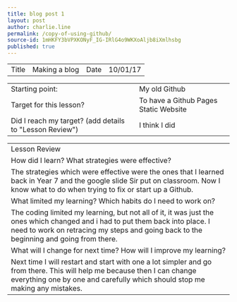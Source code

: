 ```yaml
---
title: blog post 1
layout: post
author: charlie.line
permalink: /copy-of-using-github/
source-id: 1mHKFY3bVPXKONyF_IG-IRlG4o9WKXoAljb8iXmlhsbg
published: true
---
```

<table>
  <tr>
    <td>Title</td>
    <td>Making a blog</td>
    <td>Date</td>
    <td>10/01/17</td>
  </tr>
</table>


<table>
  <tr>
    <td>Starting point:</td>
    <td>My old Github</td>
  </tr>
  <tr>
    <td>Target for this lesson?</td>
    <td>To have a Github Pages Static Website</td>
  </tr>
  <tr>
    <td>Did I reach my target? 
(add details to "Lesson Review")</td>
    <td> I think I did</td>
  </tr>
</table>


<table>
  <tr>
    <td>Lesson Review</td>
  </tr>
  <tr>
    <td>How did I learn? What strategies were effective? </td>
  </tr>
  <tr>
    <td>The strategies which were effective were the ones that I learned back in Year 7 and the google slide Sir put on classroom. Now I know what to do when trying to fix or start up a Github.</td>
  </tr>
  <tr>
    <td>What limited my learning? Which habits do I need to work on? </td>
  </tr>
  <tr>
    <td>The coding limited my learning, but not all of it, it was just the ones which changed and i had to put them back into place. I need to work on retracing my steps and going back to the beginning and going from there.</td>
  </tr>
  <tr>
    <td>What will I change for next time? How will I improve my learning?</td>
  </tr>
  <tr>
    <td>Next time I will restart and start with one a lot simpler and go from there. This will help me because then I can change everything one by one and carefully which should stop me making any mistakes.</td>
  </tr>
</table>


